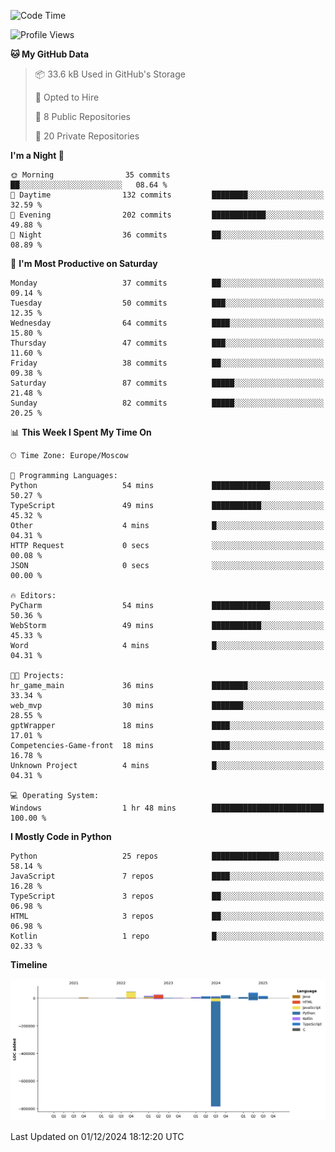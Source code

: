 <!--START_SECTION:waka-->
![Code Time](http://img.shields.io/badge/Code%20Time-552%20hrs%2059%20mins-blue)

![Profile Views](http://img.shields.io/badge/Profile%20Views-3-blue)

**🐱 My GitHub Data** 

> 📦 33.6 kB Used in GitHub's Storage 
 > 
> 💼 Opted to Hire
 > 
> 📜 8 Public Repositories 
 > 
> 🔑 20 Private Repositories 
 > 
**I'm a Night 🦉** 

```text
🌞 Morning                35 commits          ██░░░░░░░░░░░░░░░░░░░░░░░   08.64 % 
🌆 Daytime                132 commits         ████████░░░░░░░░░░░░░░░░░   32.59 % 
🌃 Evening                202 commits         ████████████░░░░░░░░░░░░░   49.88 % 
🌙 Night                  36 commits          ██░░░░░░░░░░░░░░░░░░░░░░░   08.89 % 
```
📅 **I'm Most Productive on Saturday** 

```text
Monday                   37 commits          ██░░░░░░░░░░░░░░░░░░░░░░░   09.14 % 
Tuesday                  50 commits          ███░░░░░░░░░░░░░░░░░░░░░░   12.35 % 
Wednesday                64 commits          ████░░░░░░░░░░░░░░░░░░░░░   15.80 % 
Thursday                 47 commits          ███░░░░░░░░░░░░░░░░░░░░░░   11.60 % 
Friday                   38 commits          ██░░░░░░░░░░░░░░░░░░░░░░░   09.38 % 
Saturday                 87 commits          █████░░░░░░░░░░░░░░░░░░░░   21.48 % 
Sunday                   82 commits          █████░░░░░░░░░░░░░░░░░░░░   20.25 % 
```


📊 **This Week I Spent My Time On** 

```text
🕑︎ Time Zone: Europe/Moscow

💬 Programming Languages: 
Python                   54 mins             █████████████░░░░░░░░░░░░   50.27 % 
TypeScript               49 mins             ███████████░░░░░░░░░░░░░░   45.32 % 
Other                    4 mins              █░░░░░░░░░░░░░░░░░░░░░░░░   04.31 % 
HTTP Request             0 secs              ░░░░░░░░░░░░░░░░░░░░░░░░░   00.08 % 
JSON                     0 secs              ░░░░░░░░░░░░░░░░░░░░░░░░░   00.00 % 

🔥 Editors: 
PyCharm                  54 mins             █████████████░░░░░░░░░░░░   50.36 % 
WebStorm                 49 mins             ███████████░░░░░░░░░░░░░░   45.33 % 
Word                     4 mins              █░░░░░░░░░░░░░░░░░░░░░░░░   04.31 % 

🐱‍💻 Projects: 
hr_game_main             36 mins             ████████░░░░░░░░░░░░░░░░░   33.34 % 
web_mvp                  30 mins             ███████░░░░░░░░░░░░░░░░░░   28.55 % 
gptWrapper               18 mins             ████░░░░░░░░░░░░░░░░░░░░░   17.01 % 
Competencies-Game-front  18 mins             ████░░░░░░░░░░░░░░░░░░░░░   16.78 % 
Unknown Project          4 mins              █░░░░░░░░░░░░░░░░░░░░░░░░   04.31 % 

💻 Operating System: 
Windows                  1 hr 48 mins        █████████████████████████   100.00 % 
```

**I Mostly Code in Python** 

```text
Python                   25 repos            ███████████████░░░░░░░░░░   58.14 % 
JavaScript               7 repos             ████░░░░░░░░░░░░░░░░░░░░░   16.28 % 
TypeScript               3 repos             ██░░░░░░░░░░░░░░░░░░░░░░░   06.98 % 
HTML                     3 repos             ██░░░░░░░░░░░░░░░░░░░░░░░   06.98 % 
Kotlin                   1 repo              █░░░░░░░░░░░░░░░░░░░░░░░░   02.33 % 
```



**Timeline**

![Lines of Code chart](https://raw.githubusercontent.com/adlemx/adlemx/main/assets/bar_graph.png)


 Last Updated on 01/12/2024 18:12:20 UTC
<!--END_SECTION:waka-->
